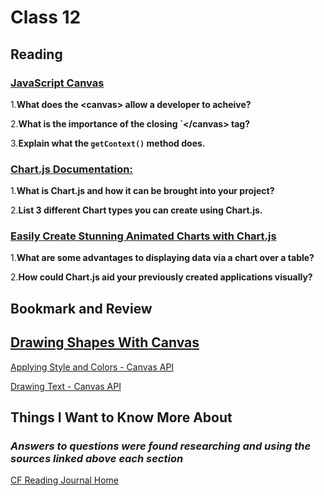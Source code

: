 # Class 12

## Reading

### [JavaScript Canvas](https://www.javascripttutorial.net/web-apis/javascript-canvas/)

1.**What does the \<canvas> allow a developer to acheive?**

2.**What is the importance of the closing `\</canvas> tag?**

3.**Explain what the `getContext()` method does.**

### [Chart.js Documentation:](https://www.chartjs.org/docs/latest/)

1.**What is Chart.js and how it can be brought into your project?**

2.**List 3 different Chart types you can create using Chart.js.**

### [Easily Create Stunning Animated Charts with Chart.js](https://www.webdesignerdepot.com/2013/11/easily-create-stunning-animated-charts-with-chart-js/)

1.**What are some advantages to displaying data via a chart over a table?**

2.**How could Chart.js aid your previously created applications visually?**

## Bookmark and Review

## [Drawing Shapes With Canvas](https://developer.mozilla.org/en-US/docs/Web/API/Canvas_API/Tutorial/Drawing_shapes)

[Applying Style and Colors - Canvas API](https://developer.mozilla.org/en-US/docs/Web/API/Canvas_API/Tutorial/Applying_styles_and_colors)

[Drawing Text - Canvas API](https://developer.mozilla.org/en-US/docs/Web/API/Canvas_API/Tutorial/Drawing_text)

## Things I Want to Know More About

### ***Answers to questions were found researching and using the sources linked above each section***

[CF Reading Journal Home](../README.md)
